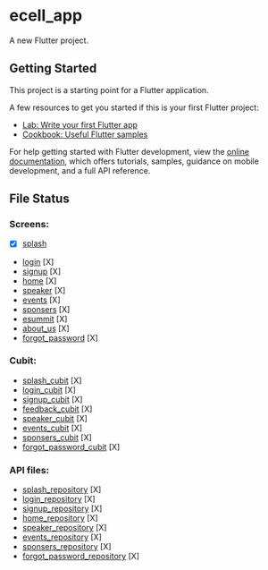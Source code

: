 # ecell_app

A new Flutter project.

## Getting Started

This project is a starting point for a Flutter application.

A few resources to get you started if this is your first Flutter project:

- [Lab: Write your first Flutter app](https://docs.flutter.dev/get-started/codelab)
- [Cookbook: Useful Flutter samples](https://docs.flutter.dev/cookbook)

For help getting started with Flutter development, view the
[online documentation](https://docs.flutter.dev/), which offers tutorials,
samples, guidance on mobile development, and a full API reference.

## File Status

### Screens:

- [x] [splash](lib/screens/splash/splash.dart)
- [login](lib/screens/login/login.dart) [X]
- [signup](lib/screens/signup/signup.dart) [X]
- [home](lib/screens/home/home.dart) [X]
- [speaker](lib/screens/speaker/speaker.dart) [X]
- [events](lib/screens/events/events.dart) [X]
- [sponsers](lib/screens/sponsors/sponsors.dart) [X]
- [esummit](lib/screens/esummit/esummit.dart) [X]
- [about_us](lib/screens/about_us/about_us.dart) [X]
- [forgot_password](lib/screens/forgot_password/forgot_password.dart) [X]

### Cubit:

- [splash_cubit](lib/screens/splash/cubit/splash_cubit.dart) [X]
- [login_cubit](lib/screens/login/cubit/login_cubit.dart) [X]
- [signup_cubit](lib/screens/signup/cubit/signup_cubit.dart) [X]
- [feedback_cubit](lib/screens/home/cubit/feedback_cubit.dart) [X]
- [speaker_cubit](lib/screens/speaker/cubit/speaker_cubit.dart) [X]
- [events_cubit](lib/screens/events/cubit/events_cubit.dart) [X]
- [sponsers_cubit](lib/screens/sponsors/cubit/sponsors_cubit.dart) [X]
- [forgot_password_cubit](lib/screens/forgot_password/cubit/forgot_password_cubit.dart) [X]

### API files:

- [splash_repository](lib/screens/splash/splash_repository.dart) [X]
- [login_repository](lib/screens/login/login_repository.dart) [X]
- [signup_repository](lib/screens/signup/signup_repository.dart) [X]
- [home_repository](lib/screens/home/home_repository.dart) [X]
- [speaker_repository](lib/screens/speaker/speaker_repository.dart) [X]
- [events_repository](lib/screens/events/events_repository.dart) [X]
- [sponsers_repository](lib/screens/sponsors/sponsors_repository.dart) [X]
- [forgot_password_repository](lib/screens/forgot_password/forgot_password_repository.dart) [X]

